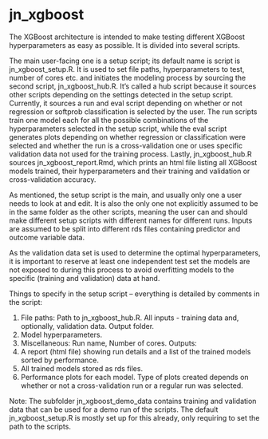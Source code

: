 # jn_xgboost

The XGBoost architecture is intended to make testing different XGBoost hyperparameters
as easy as possible. It is divided into several scripts.

The main user-facing one is a setup script; its default name is script is jn_xgboost_setup.R.
It is used to set file paths, hyperparameters to test, number of cores etc. and initiates the
modeling process by sourcing the second script, jn_xgboost_hub.R. It’s called a hub script because
it sources other scripts depending on the settings detected in the setup script.
Currently, it sources a run and eval script depending on whether or not regression or softprob
classification is selected by the user. The run scripts train one model each for all the possible
combinations of the hyperparameters selected in the setup script, while the eval script generates
plots depending on whether regression or classification were selected and whether the run is a
cross-validation one or uses specific validation data not used for the training process.
Lastly, jn_xgboost_hub.R sources jn_xgboost_report.Rmd, which prints an html file
listing all XGBoost models trained, their hyperparameters and their training and validation or
cross-validation accuracy.

As mentioned, the setup script is the main, and usually only one a user needs to look at and
edit. It is also the only one not explicitly assumed to be in the same folder as the other
scripts, meaning the user can and should make different setup scripts with different names
for different runs. Inputs are assumed to be split into different rds files containing predictor
and outcome variable data.

As the validation data set is used to determine the optimal hyperparameters, it is important to
reserve at least one independent test set the models are not exposed to during this process to
avoid overfitting models to the specific (training and validation) data at hand.

Things to specify in the setup script – everything is detailed by comments in the script:
1. File paths: Path to jn_xgboost_hub.R. All inputs - training data and, optionally, validation
data. Output folder.
2. Model hyperparameters.
3. Miscellaneous: Run name, Number of cores.
Outputs:
1. A report (html file) showing run details and a list of the trained models sorted by
performance.
2. All trained models stored as rds files.
3. Performance plots for each model. Type of plots created depends on whether or not a
cross-validation run or a regular run was selected.

Note: The subfolder jn_xgboost_demo_data contains training and validation data that can
be used for a demo run of the scripts. The default jn_xgboost_setup.R is mostly set up for
this already, only requiring to set the path to the scripts.
